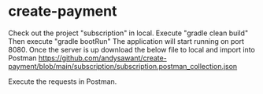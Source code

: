 # create-payment

Check out the project "subscription" in local.
Execute "gradle clean build"
Then execute "gradle bootRun"
The application will start running on port 8080.
Once the server is up download the below file to local and import into Postman
https://github.com/andysawant/create-payment/blob/main/subscription/subscription.postman_collection.json

Execute the requests in Postman.
